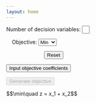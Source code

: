 ```yaml
---
layout: home
---
```


<head>
  <meta charset="utf-8">

  <title>Welcome to use my solver</title>

  <!-- 引入 MathJax -->
  <script type="text/javascript" async
          id="MathJax-script"
          src="https://cdn.jsdelivr.net/npm/mathjax@3/es5/tex-mml-chtml.js"></script>
</head>

<body>
<p>
  <label for="numInput">Number of decision variables: </label><input type="number"
                                                                     style="width: 4%;"
                                                                     id="numInput"
                                                                     value="2"
                                                                     min="1"
                                                                     max="20" required>
  <!--使用百分比来让输入框的宽度相对于其父容器的宽度进行调整。-->

  <label for="objSense" style="margin-left: 3%">Objective: </label>
  <select id="objSense">
    <option value=1 selected>Min</option>
    <option value=0>Max</option>
  </select>

  <button id="reset" style="position: relative; left: 20%;">Reset</button>
</p>

<div id='objContainer'>
  <p>
    <button id="input_obj_coe" onclick="inputCoefficients()">Input objective coefficients</button>
    <!--<div> 是一个 HTML 元素，常用于分组和布局，不会直接显示任何内容，但可以用于包含其他 HTML 元素-->
  <div id="objCoeContainer"></div>
  </p>
</div>

<button id="generate_obj" onclick="generateLatex()" disabled>Generate objective</button>
<p id="latexOutput">$$\min\quad z = x_1 + x_2$$</p>


</body>
<script>
  // 使用 disabled 属性来控制按钮的可用状态
  // 在一个按钮（button1）被点击后，使另一个按钮（button2）变为可用（启用）
  document.getElementById("input_obj_coe").addEventListener("click", function () {
    document.getElementById("generate_obj").disabled = false; // 使按钮2可用
  });

  let obj_coefficients = ['0', '0']; // 创建一个空数组
  function getNumVar() {
    let n = parseInt(document.getElementById("numInput").value);
    return n;
  }

  function inputCoefficients() {


    let numVar = getNumVar();
    obj_coefficients.length = numVar;  // 清空数组
    let coeContainer = document.getElementById("objCoeContainer");
    // 清空容器，确保每次点击按钮时重新生成输入框
    coeContainer.innerHTML = '';
    // 根据给定数目生成输入框
    for (let i = 0; i < numVar; i++) {
      // 创建新的 <input> 元素
      const label = document.createElement('label');
      const input = document.createElement('input');
      input.type = 'number'; // 设置输入框类型为文本
      input.id = 'coe_input' + (i + 1); // 设置输入框 ID（可选）
      input.style.width = '50px';
      input.style.marginLeft = '0.3%';
      label.style.marginLeft = '0.3%';
      input.value = '0'; // 默认值
      label.setAttribute('for', 'coe_input' + (i + 1));
      // 设置 LaTeX 内容
      let latexString = '';
      if (i < numVar - 1) {
        latexString = `x_{${i + 1}}+ `;
      } else
        latexString = `x_{${i + 1}}`;
      label.innerHTML = `\\(${latexString}\\)`;

      // 将输入框添加到容器中
      coeContainer.appendChild(input);
      coeContainer.appendChild(label);
    }
    // 在所有元素都添加完后，调用 MathJax 渲染所有的 LaTeX 公式
    MathJax.typeset();

  }

  let selectedSense = '';  // 用来存储用户选择的值
  document.getElementById("objSense").addEventListener("change", function () {
    selectedSense = this.value;
  });

  // 提供一个函数，用来返回用户选择的值
  function getSelectedSense() {
    return selectedSense;  // 返回当前的选中值
  }

  function generateLatex() {
    // 让决策变量数量输入框实效
    document.getElementById("numInput").disabled = true;
    document.getElementById("objSense").disabled = true;

    let n = document.getElementById("numInput").value; // 获取 id 为 numInput 的标签中的 value 值
    n = Math.max(1, parseInt(n)); // parseInt() 是 JavaScript 用于将字符串转换为整数的内置函数

    // 得到输入框的系数
    for (let i = 0; i < n; i++) {
      let input_id = 'coe_input' + (i + 1);
      let coe = document.getElementById(input_id).value;
      obj_coefficients[i] = coe;
      console.log(obj_coefficients[i]);
    }

    let objSense = getSelectedSense();
    let objStr;
    // 因为在 HTML 中，select 的 value 是字符串类型，所以应该与字符串 "1" 进行比较，而不是数字 1
    if (objSense === "0") {
      objStr = "\\max";
    } else {
      objStr = "\\min";
    }

    let latexStartStr = "$$" + objStr + "\\quad z=";
    let latexEndStr = "$$";
    let latexBodyStr = "";
    // ${} 用于 模板字符串（Template Literals），允许在字符串中嵌入变量或表达式
    // 反引号 ``：用于 模板字符串，支持 ${} 变量插值
    for (let i = 0; i < n; i++) {
      if (parseFloat(obj_coefficients[i]) >= 0 && i > 0) {
        latexBodyStr += '+';
      }
      if ( parseFloat(obj_coefficients[i]) != 1) {
        if(parseFloat(obj_coefficients[i]) != -1)
        {
          latexBodyStr += obj_coefficients[i];
        }
        else{
          latexBodyStr += '-';
        }
      }
      latexBodyStr += `x_{${i + 1}}`;
    }
    let latexString = latexStartStr + latexBodyStr + latexEndStr;
    console.log(latexString);
    document.getElementById("latexOutput").innerHTML = latexString;
    MathJax.typeset();
  }

  document.getElementById("reset").addEventListener("click", function() {
    document.getElementById("numInput").disabled = false; // 让按钮恢复可点击
    document.getElementById("objSense").disabled = false;
    document.getElementById("generate_obj").disabled = true;
  });
</script>
